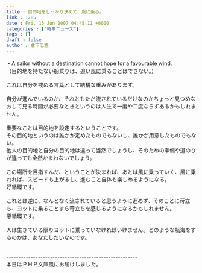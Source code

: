 ```yaml
---
title : 目的地をしっかり決めて、風に乗る。
link : 1285
date : Fri, 15 Jun 2007 04:45:11 +0000
categories : ["時事ニュース"]
tags : []
draft : false
author : 倉下忠憲
---
```


・A sailor without a destination cannot hope for a favourable wind.<BR>（目的地を持たない船乗りは、追い風に乗ることはできない。）<BR><BR>これは自分を戒める言葉として結構な重みがあります。<BR><BR>自分が進んでいるのか、それともただ流されているだけなのかちょっと見つめなおして見る時間が必要なときというのは人生で一度や二度ならずあるかもしれません。<BR><BR>重要なことは目的地を設定するということです。<BR>その目的地というのは誰かが定めたものでもないし、誰かが用意したものでもない。<BR>他人の目的地と自分の目的地は違って当然でしょうし、そのための準備や道のりが違っても全然かまわないでしょう。<BR><BR>この場所を目指すんだ、ということが決まれば、あとは風に乗っていく、風に乗れれば、スピードも上がるし、進むこと自体も楽しめるようになる。<BR>好循環です。<BR><BR>これとは逆に、なんとなく流されていると思うように進めず、そのことに苛立ち、ヨットに乗ることすら苛立ちを感じるようになるかもしれません。<BR>悪循環です。<BR><BR>人は生きている限りヨットに乗っていなければいけません。どのような航海をするのかは、あなたしだいなのです。<BR><BR><BR>------------------------------------------------------<BR>本日はＰＨＰ文庫風にお届けしました。<BR><BR><br><br>

